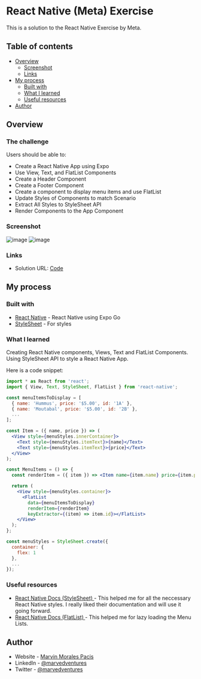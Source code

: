 # React Native (Meta) Exercise

This is a solution to the React Native Exercise by Meta.

## Table of contents

- [Overview](#overview)
  - [Screenshot](#screenshot)
  - [Links](#links)
- [My process](#my-process)
  - [Built with](#built-with)
  - [What I learned](#what-i-learned)
  - [Useful resources](#useful-resources)
- [Author](#author)

## Overview

### The challenge

Users should be able to:  

- Create a React Native App using Expo
- Use View, Text, and FlatList Components
- Create a Header Component
- Create a Footer Component  
- Create a component to display menu items and use FlatList
- Update Styles of Components to match Scenario
- Extract All Styles to StyleSheet API 
- Render Components to the App Component

### Screenshot

![image](https://user-images.githubusercontent.com/108392678/201472990-50305996-32e6-4d2d-bc82-2412ab849ebd.png)
![image](https://user-images.githubusercontent.com/108392678/201473000-4f7b1dca-a06a-4576-a361-42915a72d5f9.png)


### Links

- Solution URL: [Code](https://github.com/marvedventures/little-lemon-app-part2)

## My process

### Built with
- [React Native](https://reactnative.dev/docs/environment-setup) - React Native using Expo Go
- [StyleSheet](https://reactnative.dev/docs/stylesheet) - For styles

### What I learned

Creating React Native components, Views, Text and FlatList Components.  Using StyleSheet API to style a React Native App.

Here is a code snippet: 


```jsx
import * as React from 'react';
import { View, Text, StyleSheet, FlatList } from 'react-native';

const menuItemsToDisplay = [
  { name: 'Hummus', price: '$5.00', id: '1A' },
  { name: 'Moutabal', price: '$5.00', id: '2B' },
  ...
];

const Item = ({ name, price }) => (
  <View style={menuStyles.innerContainer}>
    <Text style={menuStyles.itemText}>{name}</Text>
    <Text style={menuStyles.itemText}>{price}</Text>
  </View>
);

const MenuItems = () => {
  const renderItem = ({ item }) => <Item name={item.name} price={item.price} />;

  return (
    <View style={menuStyles.container}>
      <FlatList
        data={menuItemsToDisplay}
        renderItem={renderItem}
        keyExtractor={(item) => item.id}></FlatList>
    </View>
  );
};

const menuStyles = StyleSheet.create({
  container: {
    flex: 1
  },
  ...
});
```

### Useful resources

- [React Native Docs (StyleSheet) ](https://reactnative.dev/docs/stylesheet) - This helped me for all the neccessary React Native styles. I really liked their documentation and will use it going forward.  
- [React Native Docs (FlatList) ](https://reactnative.dev/docs/flatlist) - This helped me for lazy loading the Menu Lists. 

## Author

- Website - [Marvin Morales Pacis](https://marvin-morales-pacis.vercel.app/)
- LinkedIn - [@marvedventures](https://www.linkedin.com/in/marvedventures/)
- Twitter - [@marvedventures](https://www.twitter.com/marvedventures)

